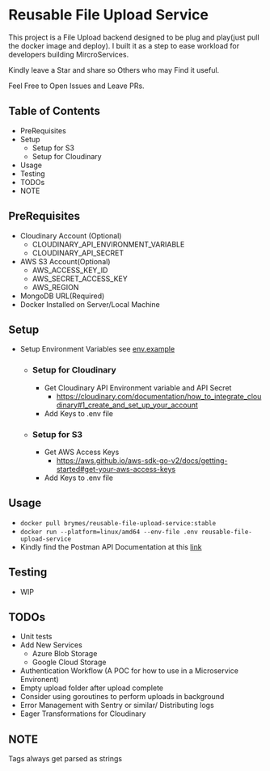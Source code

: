 # Reusable File Upload Service

This project is a File Upload backend designed to be plug and play(just pull the
docker image and deploy). I built it as a step to ease workload for developers
building MircroServices.

Kindly leave a Star and share so Others who may Find it useful.

Feel Free to Open Issues and Leave PRs.

## Table of Contents

- PreRequisites
- Setup
    - Setup for S3
    - Setup for Cloudinary
- Usage
- Testing
- TODOs
- NOTE

## PreRequisites

- Cloudinary Account (Optional)
    - CLOUDINARY_API_ENVIRONMENT_VARIABLE
    - CLOUDINARY_API_SECRET
- AWS S3 Account(Optional)
    - AWS_ACCESS_KEY_ID
    - AWS_SECRET_ACCESS_KEY
    - AWS_REGION
- MongoDB URL(Required)
- Docker Installed on Server/Local Machine

## Setup

- Setup Environment Variables see [env.example](env.example)
    - ### Setup for Cloudinary
        - Get Cloudinary API Environment variable and API Secret
            - https://cloudinary.com/documentation/how_to_integrate_cloudinary#1_create_and_set_up_your_account
        - Add Keys to .env file
    - ### Setup for S3
        - Get AWS Access Keys
            - https://aws.github.io/aws-sdk-go-v2/docs/getting-started#get-your-aws-access-keys
        - Add Keys to .env file

## Usage

- `docker pull brymes/reusable-file-upload-service:stable`
- `docker run --platform=linux/amd64 --env-file .env reusable-file-upload-service`
- Kindly find the Postman API Documentation at this [link](https://documenter.getpostman.com/view/13151831/UzXYst4Y)

## Testing

- WIP

## TODOs

- Unit tests
- Add New Services
    - Azure Blob Storage
    - Google Cloud Storage
- Authentication Workflow (A POC for how to use in a Microservice Environent)
- Empty upload folder after upload complete
- Consider using goroutines to perform uploads in background
- Error Management with Sentry or similar/ Distributing logs
- Eager Transformations for Cloudinary

## NOTE

Tags always get parsed as strings